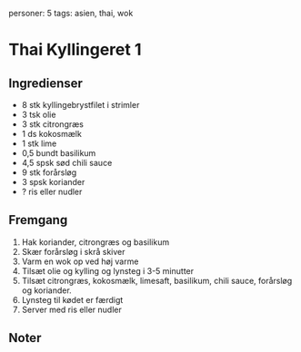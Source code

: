personer: 5
tags: asien, thai, wok

# Thai Kyllingeret 1

## Ingredienser
  - 8 stk kyllingebrystfilet i strimler
  - 3 tsk olie
  - 3 stk citrongræs
  - 1 ds kokosmælk
  - 1 stk lime
  - 0,5 bundt basilikum
  - 4,5 spsk sød chili sauce
  - 9 stk forårsløg
  - 3 spsk koriander
  - ? ris eller nudler

## Fremgang
  1. Hak koriander, citrongræs og basilikum
  2. Skær forårsløg i skrå skiver
  3. Varm en wok op ved høj varme
  4. Tilsæt olie og kylling og lynsteg i 3-5 minutter
  5. Tilsæt citrongræs, kokosmælk, limesaft, basilikum, chili sauce, forårsløg
     og koriander.
  6. Lynsteg til kødet er færdigt
  7. Server med ris eller nudler

## Noter

